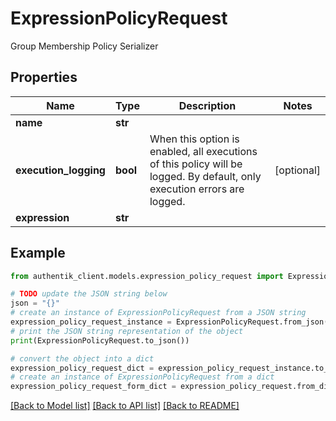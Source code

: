 # ExpressionPolicyRequest

Group Membership Policy Serializer

## Properties

Name | Type | Description | Notes
------------ | ------------- | ------------- | -------------
**name** | **str** |  | 
**execution_logging** | **bool** | When this option is enabled, all executions of this policy will be logged. By default, only execution errors are logged. | [optional] 
**expression** | **str** |  | 

## Example

```python
from authentik_client.models.expression_policy_request import ExpressionPolicyRequest

# TODO update the JSON string below
json = "{}"
# create an instance of ExpressionPolicyRequest from a JSON string
expression_policy_request_instance = ExpressionPolicyRequest.from_json(json)
# print the JSON string representation of the object
print(ExpressionPolicyRequest.to_json())

# convert the object into a dict
expression_policy_request_dict = expression_policy_request_instance.to_dict()
# create an instance of ExpressionPolicyRequest from a dict
expression_policy_request_form_dict = expression_policy_request.from_dict(expression_policy_request_dict)
```
[[Back to Model list]](../README.md#documentation-for-models) [[Back to API list]](../README.md#documentation-for-api-endpoints) [[Back to README]](../README.md)



